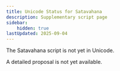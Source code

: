 ```yaml
---
title: Unicode Status for Satavahana
description: Supplementary script page
sidebar:
    hidden: true
lastUpdated: 2025-09-04
---
```


The Satavahana script is not yet in Unicode.

[comment]: # (end of intro)

[comment]: # (start of blocks)



[comment]: # (end of blocks)

[comment]: # (start of chars)



[comment]: # (end of chars)

[comment]: # (start of rest)

A detailed proposal is not yet available.

